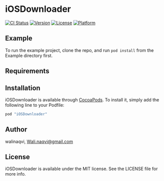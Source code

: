 # iOSDownloader

[![CI Status](http://img.shields.io/travis/walinaqvi/iOSDownloader.svg?style=flat)](https://travis-ci.org/walinaqvi/iOSDownloader)
[![Version](https://img.shields.io/cocoapods/v/iOSDownloader.svg?style=flat)](http://cocoapods.org/pods/iOSDownloader)
[![License](https://img.shields.io/cocoapods/l/iOSDownloader.svg?style=flat)](http://cocoapods.org/pods/iOSDownloader)
[![Platform](https://img.shields.io/cocoapods/p/iOSDownloader.svg?style=flat)](http://cocoapods.org/pods/iOSDownloader)

## Example

To run the example project, clone the repo, and run `pod install` from the Example directory first.

## Requirements

## Installation

iOSDownloader is available through [CocoaPods](http://cocoapods.org). To install
it, simply add the following line to your Podfile:

```ruby
pod "iOSDownloader"
```

## Author

walinaqvi, Wali.naqvi@gmail.com

## License

iOSDownloader is available under the MIT license. See the LICENSE file for more info.
